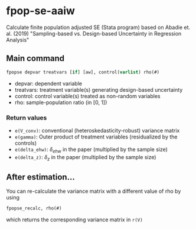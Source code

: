 # fpop-se-aaiw

Calculate finite population adjusted SE (Stata program) based on Abadie et. al. (2019) "Sampling-based vs. Design-based Uncertainty in Regression Analysis"

## Main command

```Stata
fpopse depvar treatvars [if] [aw], control(varlist) rho(#)
```

- depvar: dependent variable
- treatvars: treatment variable(s) generating design-based uncertainty
- control: control variable(s) treated as non-random variables
- rho: sample-population ratio (in [0, 1])

### Return values

- `e(V_conv)`: conventional (heteroskedasticity-robust) variance matrix
- `e(gamma)`: Outer product of treatment variables (residualized by the controls)
- `e(delta_ehw)`: $\delta_{ehw}$ in the paper (multiplied by the sample size)
- `e(delta_z)`: $\delta_{z}$ in the paper (multiplied by the sample size)

## After estimation...

You can re-calculate the variance matrix with a different value of rho by using

```Stata
fpopse_recalc, rho(#)
```

which returns the corresponding variance matrix in `r(V)`